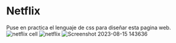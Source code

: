# Netflix
Puse en practica el lenguaje de css para diseñar esta pagina web.
![netflix cell](https://github.com/jesusvittee/Netflix/assets/127768350/6419bb1a-66d9-4480-a91d-8619801e5f0c)
![netflix](https://github.com/jesusvittee/Netflix/assets/127768350/8bd263f3-9495-4e25-bf78-7350a652f81e)
![Screenshot 2023-08-15 143636](https://github.com/jesusvittee/Netflix/assets/127768350/361f65fe-b9f0-42fd-b0a5-573debaaddfa)
